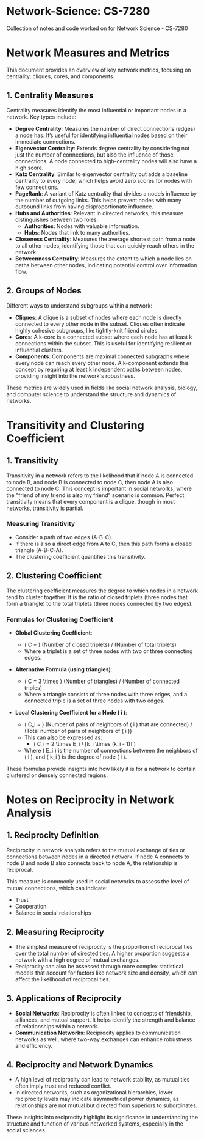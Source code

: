 # Network-Science: CS-7280
Collection of notes and code worked on for Network Science - CS-7280


# Network Measures and Metrics

This document provides an overview of key network metrics, focusing on centrality, cliques, cores, and components.

## 1. Centrality Measures
Centrality measures identify the most influential or important nodes in a network. Key types include:

- **Degree Centrality**: Measures the number of direct connections (edges) a node has. It’s useful for identifying influential nodes based on their immediate connections.
- **Eigenvector Centrality**: Extends degree centrality by considering not just the number of connections, but also the influence of those connections. A node connected to high-centrality nodes will also have a high score.
- **Katz Centrality**: Similar to eigenvector centrality but adds a baseline centrality to every node, which helps avoid zero scores for nodes with few connections.
- **PageRank**: A variant of Katz centrality that divides a node’s influence by the number of outgoing links. This helps prevent nodes with many outbound links from having disproportionate influence.
- **Hubs and Authorities**: Relevant in directed networks, this measure distinguishes between two roles:
  - **Authorities**: Nodes with valuable information.
  - **Hubs**: Nodes that link to many authorities.
- **Closeness Centrality**: Measures the average shortest path from a node to all other nodes, identifying those that can quickly reach others in the network.
- **Betweenness Centrality**: Measures the extent to which a node lies on paths between other nodes, indicating potential control over information flow.

## 2. Groups of Nodes
Different ways to understand subgroups within a network:

- **Cliques**: A clique is a subset of nodes where each node is directly connected to every other node in the subset. Cliques often indicate highly cohesive subgroups, like tightly-knit friend circles.
- **Cores**: A k-core is a connected subset where each node has at least k connections within the subset. This is useful for identifying resilient or influential clusters.
- **Components**: Components are maximal connected subgraphs where every node can reach every other node. A k-component extends this concept by requiring at least k independent paths between nodes, providing insight into the network's robustness.

These metrics are widely used in fields like social network analysis, biology, and computer science to understand the structure and dynamics of networks.

# Transitivity and Clustering Coefficient

## 1. Transitivity
Transitivity in a network refers to the likelihood that if node A is connected to node B, and node B is connected to node C, then node A is also connected to node C. This concept is important in social networks, where the "friend of my friend is also my friend" scenario is common. Perfect transitivity means that every component is a clique, though in most networks, transitivity is partial.

### Measuring Transitivity
- Consider a path of two edges (A-B-C).
- If there is also a direct edge from A to C, then this path forms a closed triangle (A-B-C-A).
- The clustering coefficient quantifies this transitivity.

## 2. Clustering Coefficient
The clustering coefficient measures the degree to which nodes in a network tend to cluster together. It is the ratio of closed triplets (three nodes that form a triangle) to the total triplets (three nodes connected by two edges).

### Formulas for Clustering Coefficient

- **Global Clustering Coefficient**:
  - \( C = \) (Number of closed triplets) / (Number of total triplets)
  - Where a triplet is a set of three nodes with two or three connecting edges.

- **Alternative Formula (using triangles)**:
  - \( C = 3 \times \) (Number of triangles) / (Number of connected triples)
  - Where a triangle consists of three nodes with three edges, and a connected triple is a set of three nodes with two edges.

- **Local Clustering Coefficient for a Node \( i \)**:
  - \( C_i = \) (Number of pairs of neighbors of \( i \) that are connected) / (Total number of pairs of neighbors of \( i \))
  - This can also be expressed as:
    - \( C_i = 2 \times E_i / [k_i \times (k_i - 1)] \)
  - Where \( E_i \) is the number of connections between the neighbors of \( i \), and \( k_i \) is the degree of node \( i \).

These formulas provide insights into how likely it is for a network to contain clustered or densely connected regions.

# Notes on Reciprocity in Network Analysis

## 1. Reciprocity Definition
Reciprocity in network analysis refers to the mutual exchange of ties or connections between nodes in a directed network. If node A connects to node B and node B also connects back to node A, the relationship is reciprocal. 

This measure is commonly used in social networks to assess the level of mutual connections, which can indicate:
- Trust
- Cooperation
- Balance in social relationships

## 2. Measuring Reciprocity
- The simplest measure of reciprocity is the proportion of reciprocal ties over the total number of directed ties. A higher proportion suggests a network with a high degree of mutual exchanges.
- Reciprocity can also be assessed through more complex statistical models that account for factors like network size and density, which can affect the likelihood of reciprocal ties.

## 3. Applications of Reciprocity
- **Social Networks**: Reciprocity is often linked to concepts of friendship, alliances, and mutual support. It helps identify the strength and balance of relationships within a network.
- **Communication Networks**: Reciprocity applies to communication networks as well, where two-way exchanges can enhance robustness and efficiency.

## 4. Reciprocity and Network Dynamics
- A high level of reciprocity can lead to network stability, as mutual ties often imply trust and reduced conflict.
- In directed networks, such as organizational hierarchies, lower reciprocity levels may indicate asymmetrical power dynamics, as relationships are not mutual but directed from superiors to subordinates.

These insights into reciprocity highlight its significance in understanding the structure and function of various networked systems, especially in the social sciences.


